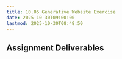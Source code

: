 ```yaml
---
title: 10.05 Generative Website Exercise
date: 2025-10-30T09:00:00
lastmod: 2025-10-30T08:48:50
---
```


## Assignment Deliverables
